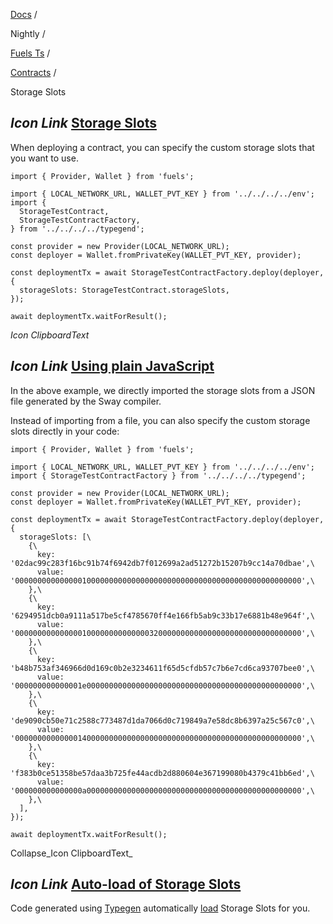 [Docs](https://docs.fuel.network/) /

Nightly  /

[Fuels Ts](https://docs.fuel.network/docs/nightly/fuels-ts/) /

[Contracts](https://docs.fuel.network/docs/nightly/fuels-ts/contracts/) /

Storage Slots

## _Icon Link_ [Storage Slots](https://docs.fuel.network/docs/nightly/fuels-ts/contracts/storage-slots/\#storage-slots)

When deploying a contract, you can specify the custom storage slots that you want to use.

```fuel_Box fuel_Box-idXKMmm-css
import { Provider, Wallet } from 'fuels';

import { LOCAL_NETWORK_URL, WALLET_PVT_KEY } from '../../../../env';
import {
  StorageTestContract,
  StorageTestContractFactory,
} from '../../../../typegend';

const provider = new Provider(LOCAL_NETWORK_URL);
const deployer = Wallet.fromPrivateKey(WALLET_PVT_KEY, provider);

const deploymentTx = await StorageTestContractFactory.deploy(deployer, {
  storageSlots: StorageTestContract.storageSlots,
});

await deploymentTx.waitForResult();
```

_Icon ClipboardText_

## _Icon Link_ [Using plain JavaScript](https://docs.fuel.network/docs/nightly/fuels-ts/contracts/storage-slots/\#using-plain-javascript)

In the above example, we directly imported the storage slots from a JSON file generated by the Sway compiler.

Instead of importing from a file, you can also specify the custom storage slots directly in your code:

```fuel_Box fuel_Box-idXKMmm-css
import { Provider, Wallet } from 'fuels';

import { LOCAL_NETWORK_URL, WALLET_PVT_KEY } from '../../../../env';
import { StorageTestContractFactory } from '../../../../typegend';

const provider = new Provider(LOCAL_NETWORK_URL);
const deployer = Wallet.fromPrivateKey(WALLET_PVT_KEY, provider);

const deploymentTx = await StorageTestContractFactory.deploy(deployer, {
  storageSlots: [\
    {\
      key: '02dac99c283f16bc91b74f6942db7f012699a2ad51272b15207b9cc14a70dbae',\
      value: '0000000000000001000000000000000000000000000000000000000000000000',\
    },\
    {\
      key: '6294951dcb0a9111a517be5cf4785670ff4e166fb5ab9c33b17e6881b48e964f',\
      value: '0000000000000001000000000000003200000000000000000000000000000000',\
    },\
    {\
      key: 'b48b753af346966d0d169c0b2e3234611f65d5cfdb57c7b6e7cd6ca93707bee0',\
      value: '000000000000001e000000000000000000000000000000000000000000000000',\
    },\
    {\
      key: 'de9090cb50e71c2588c773487d1da7066d0c719849a7e58dc8b6397a25c567c0',\
      value: '0000000000000014000000000000000000000000000000000000000000000000',\
    },\
    {\
      key: 'f383b0ce51358be57daa3b725fe44acdb2d880604e367199080b4379c41bb6ed',\
      value: '000000000000000a000000000000000000000000000000000000000000000000',\
    },\
  ],
});

await deploymentTx.waitForResult();
```

Collapse_Icon ClipboardText_

## _Icon Link_ [Auto-load of Storage Slots](https://docs.fuel.network/docs/nightly/fuels-ts/contracts/storage-slots/\#auto-load-of-storage-slots)

Code generated using [Typegen](https://docs.fuel.network/docs/nightly/fuels-ts/fuels-cli/generating-types/) automatically [load](https://docs.fuel.network/docs/nightly/fuels-ts/fuels-cli/using-generated-types/#autoloading-of-storage-slots) Storage Slots for you.